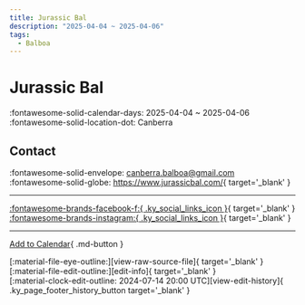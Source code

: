 ```yaml
---
title: Jurassic Bal
description: "2025-04-04 ~ 2025-04-06"
tags:
  - Balboa
---
```


# Jurassic Bal 

:fontawesome-solid-calendar-days: 2025-04-04 ~ 2025-04-06  
:fontawesome-solid-location-dot: Canberra  

## Contact

:fontawesome-solid-envelope: <canberra.balboa@gmail.com>  
:fontawesome-solid-globe: <https://www.jurassicbal.com/>{ target='_blank' }  

---

 [:fontawesome-brands-facebook-f:{ .ky_social_links_icon }](https://www.facebook.com/profile.php?id=100090530533352){ target='_blank' } [:fontawesome-brands-instagram:{ .ky_social_links_icon }](https://instagram.com/jurassic_bal){ target='_blank' }

---

[Add to Calendar](https://swing.news/ics/en/2025/en_AU/jurassic-bal-2025.ics){ .md-button }

<div class="ky_page_footer" markdown>
<div class="ky_page_footer_trailing" markdown="span">
[:material-file-eye-outline:][view-raw-source-file]{ target='_blank' }
[:material-file-edit-outline:][edit-info]{ target='_blank' }
</div>
<div class="ky_page_footer_leading" markdown="span">
[:material-clock-edit-outline: 2024-07-14 20:00 UTC][view-edit-history]{ .ky_page_footer_history_button target='_blank' }
</div>
</div>

[view-raw-source-file]: https://github.com/swingdance/events/blob/main/2025/en_AU/jurassic-bal-2025.json "View Raw Source File"
[edit-info]: https://github.com/swingdance/events/issues/new?assignees=&labels=update+event&projects=&template=03-update_entity.yml&title=%5B2025%2Fen_AU%5D%20Jurassic%20Bal&region=en_AU&year=2025&id=jurassic-bal-2025&name=Jurassic%20Bal&org_id= "Edit Info"

[view-edit-history]: https://github.com/swingdance/events/commits/main/2025/en_AU/jurassic-bal-2025.json "View Edit History"
